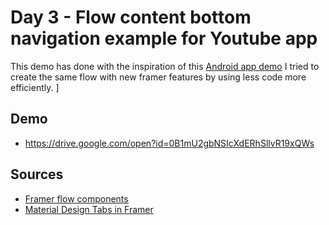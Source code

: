 # Day 3 - Flow content bottom navigation example for Youtube app

This demo has done with the inspiration of this [Android app demo](https://dribbble.com/shots/2712771-Material-Design-Tabs-in-Framer) I tried to create the same flow with new framer features by using less code more efficiently. 
]
## Demo

* https://drive.google.com/open?id=0B1mU2gbNSIcXdERhSllvR19xQWs

## Sources

* [Framer flow components](https://medium.com/the-school-of-do/framer-cheat-sheet-flow-components-f7ca94632227)
* [Material Design Tabs in Framer](https://dribbble.com/shots/2712771-Material-Design-Tabs-in-Framer)